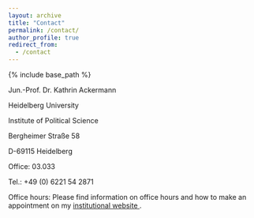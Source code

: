 ```yaml
---
layout: archive
title: "Contact"
permalink: /contact/
author_profile: true
redirect_from:
  - /contact
---
```


{% include base_path %}

Jun.-Prof. Dr. Kathrin Ackermann


Heidelberg University

Institute of Political Science

Bergheimer Straße 58

D-69115 Heidelberg


Office: 03.033

Tel.: +49 (0) 6221 54 2871

Office hours: Please find information on office hours and how to make an appointment on my <a href="https://www.uni-heidelberg.de/politikwissenschaften/personal/ackermann/index.html" target="_blank" rel="noopener noreferrer">institutional website </a>.

